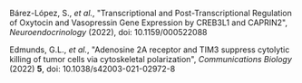 Bárez-López, S., _et al._, "Transcriptional and Post-Transcriptional Regulation of Oxytocin and Vasopressin Gene Expression by CREB3L1 and CAPRIN2", _Neuroendocrinology_ (2022), doi: 10.1159/000522088

Edmunds, G.L., _et al._, "Adenosine 2A receptor and TIM3 suppress cytolytic killing of tumor cells via cytoskeletal polarization", _Communications Biology_ (2022) **5**, doi: 10.1038/s42003-021-02972-8